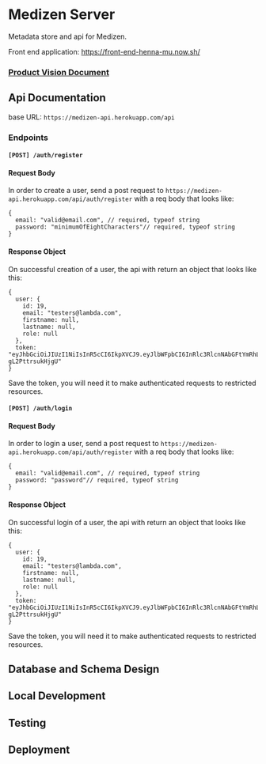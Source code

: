 # Medizen Server

Metadata store and api for Medizen.

Front end application: https://front-end-henna-mu.now.sh/

### [Product Vision Document](https://www.notion.so/meds/Product-Vision-3bad180a0bc24c09b27d1b9c4f30c4ba)

## Api Documentation

base URL: `https://medizen-api.herokuapp.com/api`

### Endpoints

#### `[POST] /auth/register`

#### Request Body

In order to create a user, send a post request to `https://medizen-api.herokuapp.com/api/auth/register` with a req body that looks like:

```
{
  email: "valid@email.com", // required, typeof string
  password: "minimumOfEightCharacters"// required, typeof string
}
```

#### Response Object

On successful creation of a user, the api with return an object that looks like this:

```
{
  user: {
    id: 19,
    email: "testers@lambda.com",
    firstname: null,
    lastname: null,
    role: null
  },
  token: "eyJhbGciOiJIUzI1NiIsInR5cCI6IkpXVCJ9.eyJlbWFpbCI6InRlc3RlcnNAbGFtYmRhLmNvbSIsImlhdCI6MTU3NDExOTU1OSwiZXhwIjoxNTc0MjA1OTU5fQ.Vzqm1WyWixoU4YjPF7Hcc9Znsbwz-gL2PttrsukHjgU"
}
```

Save the token, you will need it to make authenticated requests to restricted resources.

#### `[POST] /auth/login`

#### Request Body

In order to login a user, send a post request to `https://medizen-api.herokuapp.com/api/auth/register` with a req body that looks like:

```
{
  email: "valid@email.com", // required, typeof string
  password: "password"// required, typeof string
}
```

#### Response Object

On successful login of a user, the api with return an object that looks like this:

```
{
  user: {
    id: 19,
    email: "testers@lambda.com",
    firstname: null,
    lastname: null,
    role: null
  },
  token: "eyJhbGciOiJIUzI1NiIsInR5cCI6IkpXVCJ9.eyJlbWFpbCI6InRlc3RlcnNAbGFtYmRhLmNvbSIsImlhdCI6MTU3NDExOTU1OSwiZXhwIjoxNTc0MjA1OTU5fQ.Vzqm1WyWixoU4YjPF7Hcc9Znsbwz-gL2PttrsukHjgU"
}
```

Save the token, you will need it to make authenticated requests to restricted resources.

## Database and Schema Design

## Local Development

## Testing

## Deployment

